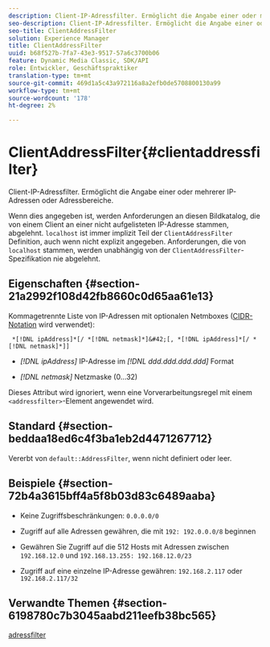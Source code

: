 ```yaml
---
description: Client-IP-Adressfilter. Ermöglicht die Angabe einer oder mehrerer IP-Adressen oder Adressbereiche.
seo-description: Client-IP-Adressfilter. Ermöglicht die Angabe einer oder mehrerer IP-Adressen oder Adressbereiche.
seo-title: ClientAddressFilter
solution: Experience Manager
title: ClientAddressFilter
uuid: b68f527b-7fa7-43e3-9517-57a6c3700b06
feature: Dynamic Media Classic, SDK/API
role: Entwickler, Geschäftspraktiker
translation-type: tm+mt
source-git-commit: 469d1a5c43a972116a8a2efb0de5708800130a99
workflow-type: tm+mt
source-wordcount: '178'
ht-degree: 2%

---
```



# ClientAddressFilter{#clientaddressfilter}

Client-IP-Adressfilter. Ermöglicht die Angabe einer oder mehrerer IP-Adressen oder Adressbereiche.

Wenn dies angegeben ist, werden Anforderungen an diesen Bildkatalog, die von einem Client an einer nicht aufgelisteten IP-Adresse stammen, abgelehnt. `localhost` ist immer implizit Teil der  `ClientAddressFilter` Definition, auch wenn nicht explizit angegeben. Anforderungen, die von `localhost` stammen, werden unabhängig von der `ClientAddressFilter`-Spezifikation nie abgelehnt.

## Eigenschaften {#section-21a2992f108d42fb8660c0d65aa61e13}

Kommagetrennte Liste von IP-Adressen mit optionalen Netmboxes ([CIDR-Notation](https://en.wikipedia.org/wiki/Classless_Inter-Domain_Routing#CIDR_notation) wird verwendet):

` *[!DNL ipAddress]*[/ *[!DNL netmask]*]&#42;[, *[!DNL ipAddress]*[/ *[!DNL netmask]*]]`

* *[!DNL ipAddress]* IP-Adresse im  *[!DNL ddd.ddd.ddd.ddd]* Format

* *[!DNL netmask]* Netzmaske (0...32)

Dieses Attribut wird ignoriert, wenn eine Vorverarbeitungsregel mit einem `<addressfilter>`-Element angewendet wird.

## Standard {#section-beddaa18ed6c4f3ba1eb2d4471267712}

Vererbt von `default::AddressFilter`, wenn nicht definiert oder leer.

## Beispiele {#section-72b4a3615bff4a5f8b03d83c6489aaba}

* Keine Zugriffsbeschränkungen: `0.0.0.0/0`
* Zugriff auf alle Adressen gewähren, die mit `192: 192.0.0.0/8` beginnen
* Gewähren Sie Zugriff auf die 512 Hosts mit Adressen zwischen `192.168.12.0` und `192.168.13.255: 192.168.12.0/23`

* Zugriff auf eine einzelne IP-Adresse gewähren: `192.168.2.117` oder `192.168.2.117/32`

## Verwandte Themen {#section-6198780c7b3045aabd211eefb38bc565}

[adressfilter](../../../../../ir-api/material-cat/image-rendering-api-ref/c-ir-material-catalog/c-ir-attributes-reference/r-ir-clientaddressfilter.md#reference-52a541cec0b0424faf263d1fb4946b5f)
